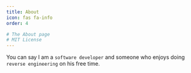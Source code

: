 ```yaml
---
title: About
icon: fas fa-info
order: 4

# The About page
# MIT License
---
```


You can say I am a `software developer` and someone who enjoys doing `reverse
engineering` on his free time.
